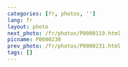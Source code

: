 ```yaml
---
categories: [fr, photos, '']
lang: fr
layout: photo
next_photo: /fr/photos/P0000119.html
picname: P0000230
prev_photo: /fr/photos/P0000231.html
tags: []
---
```

